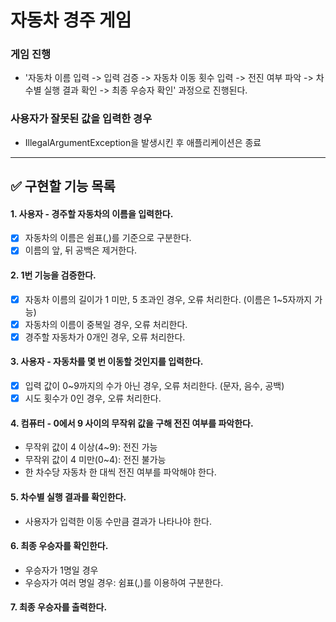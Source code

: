 # 자동차 경주 게임
### 게임 진행
- '자동차 이름 입력 -> 입력 검증 -> 자동차 이동 횟수 입력 -> 전진 여부 파악 -> 차수별 실행 결과 확인 -> 최종 우승자 확인' 과정으로 진행된다.

### 사용자가 잘못된 값을 입력한 경우
- IllegalArgumentException을 발생시킨 후 애플리케이션은 종료

---

## ✅ 구현할 기능 목록

#### 1. 사용자 - 경주할 자동차의 이름을 입력한다.
- [x] 자동차의 이름은 쉼표(,)를 기준으로 구분한다. 
- [x] 이름의 앞, 뒤 공백은 제거한다. 

#### 2. 1번 기능을 검증한다.
- [x] 자동차 이름의 길이가 1 미만, 5 초과인 경우, 오류 처리한다. (이름은 1~5자까지 가능)
- [x] 자동차의 이름이 중복일 경우, 오류 처리한다.
- [x] 경주할 자동차가 0개인 경우, 오류 처리한다.

#### 3. 사용자 - 자동차를 몇 번 이동할 것인지를 입력한다.
- [x] 입력 값이 0~9까지의 수가 아닌 경우, 오류 처리한다. (문자, 음수, 공백)
- [x] 시도 횟수가 0인 경우, 오류 처리한다.

#### 4. 컴퓨터 - 0에서 9 사이의 무작위 값을 구해 전진 여부를 파악한다.
- 무작위 값이 4 이상(4~9): 전진 가능
- 무작위 값이 4 미만(0~4): 전진 불가능
- 한 차수당 자동차 한 대씩 전진 여부를 파악해야 한다.

#### 5. 차수별 실행 결과를 확인한다.
- 사용자가 입력한 이동 수만큼 결과가 나타나야 한다.

#### 6. 최종 우승자를 확인한다.
- 우승자가 1명일 경우
- 우승자가 여러 명일 경우: 쉼표(,)를 이용하여 구분한다.

#### 7. 최종 우승자를 출력한다.

